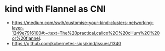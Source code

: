 

# kind with Flannel as CNI

* https://medium.com/swlh/customise-your-kind-clusters-networking-layer-1249e7916100#:~:text=The%20practical,calico%2C%20cilium%2C%20or%20flannel.
* https://github.com/kubernetes-sigs/kind/issues/1340
